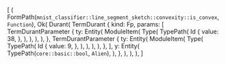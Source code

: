 [
    (
        FormPath(`mnist_classifier::line_segment_sketch::convexity::is_convex`, `Function`),
        Ok(
            Durant(
                TermDurant {
                    kind: Fp,
                    params: [
                        TermDurantParameter {
                            ty: Entity(
                                ModuleItem(
                                    Type(
                                        TypePath(
                                            Id {
                                                value: 38,
                                            },
                                        ),
                                    ),
                                ),
                            ),
                        },
                        TermDurantParameter {
                            ty: Entity(
                                ModuleItem(
                                    Type(
                                        TypePath(
                                            Id {
                                                value: 9,
                                            },
                                        ),
                                    ),
                                ),
                            ),
                        },
                    ],
                    y: Entity(
                        TypePath(`core::basic::bool`, `Alien`),
                    ),
                },
            ),
        ),
    ),
]